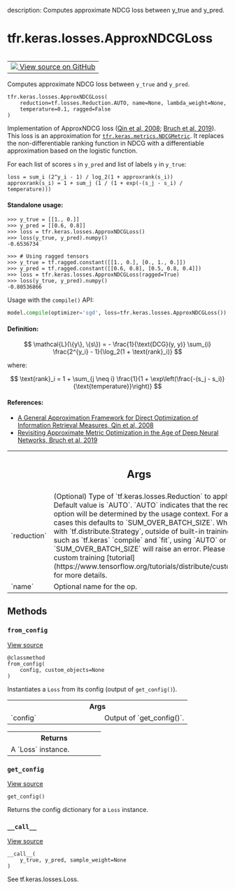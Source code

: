 description: Computes approximate NDCG loss between y_true and y_pred.

<div itemscope itemtype="http://developers.google.com/ReferenceObject">
<meta itemprop="name" content="tfr.keras.losses.ApproxNDCGLoss" />
<meta itemprop="path" content="Stable" />
<meta itemprop="property" content="__call__"/>
<meta itemprop="property" content="__init__"/>
<meta itemprop="property" content="from_config"/>
<meta itemprop="property" content="get_config"/>
</div>

# tfr.keras.losses.ApproxNDCGLoss

<!-- Insert buttons and diff -->

<table class="tfo-notebook-buttons tfo-api nocontent" align="left">
<td>
  <a target="_blank" href="https://github.com/tensorflow/ranking/tree/master/tensorflow_ranking/python/keras/losses.py#L613-L686">
    <img src="https://www.tensorflow.org/images/GitHub-Mark-32px.png" />
    View source on GitHub
  </a>
</td>
</table>

Computes approximate NDCG loss between `y_true` and `y_pred`.

<pre class="devsite-click-to-copy prettyprint lang-py tfo-signature-link">
<code>tfr.keras.losses.ApproxNDCGLoss(
    reduction=tf.losses.Reduction.AUTO, name=None, lambda_weight=None,
    temperature=0.1, ragged=False
)
</code></pre>

<!-- Placeholder for "Used in" -->

Implementation of ApproxNDCG loss ([Qin et al, 2008][qin2008];
[Bruch et al, 2019][bruch2019]). This loss is an approximation for
<a href="../../../tfr/keras/metrics/NDCGMetric.md"><code>tfr.keras.metrics.NDCGMetric</code></a>.
It replaces the non-differentiable ranking function in NDCG with a
differentiable approximation based on the logistic function.

For each list of scores `s` in `y_pred` and list of labels `y` in `y_true`:

```
loss = sum_i (2^y_i - 1) / log_2(1 + approxrank(s_i))
approxrank(s_i) = 1 + sum_j (1 / (1 + exp(-(s_j - s_i) / temperature)))
```

#### Standalone usage:

```
>>> y_true = [[1., 0.]]
>>> y_pred = [[0.6, 0.8]]
>>> loss = tfr.keras.losses.ApproxNDCGLoss()
>>> loss(y_true, y_pred).numpy()
-0.6536734
```

```
>>> # Using ragged tensors
>>> y_true = tf.ragged.constant([[1., 0.], [0., 1., 0.]])
>>> y_pred = tf.ragged.constant([[0.6, 0.8], [0.5, 0.8, 0.4]])
>>> loss = tfr.keras.losses.ApproxNDCGLoss(ragged=True)
>>> loss(y_true, y_pred).numpy()
-0.80536866
```

Usage with the `compile()` API:

```python
model.compile(optimizer='sgd', loss=tfr.keras.losses.ApproxNDCGLoss())
```

#### Definition:

$$
\mathcal{L}(\{y\}, \{s\}) = - \frac{1}{\text{DCG}(y, y)} \sum_{i}
\frac{2^{y_i} - 1}{\log_2(1 + \text{rank}_i)}
$$

where:

$$
\text{rank}_i = 1 + \sum_{j \neq i}
\frac{1}{1 + \exp\left(\frac{-(s_j - s_i)}{\text{temperature}}\right)}
$$

#### References:

-   [A General Approximation Framework for Direct Optimization of Information
    Retrieval Measures, Qin et al, 2008][qin2008]
-   [Revisiting Approximate Metric Optimization in the Age of Deep Neural
    Networks, Bruch et al, 2019][bruch2019]

[qin2008]:
https://www.microsoft.com/en-us/research/publication/a-general-approximation-framework-for-direct-optimization-of-information-retrieval-measures/
[bruch2019]: https://research.google/pubs/pub48168/

<!-- Tabular view -->
 <table class="responsive fixed orange">
<colgroup><col width="214px"><col></colgroup>
<tr><th colspan="2"><h2 class="add-link">Args</h2></th></tr>

<tr>
<td>
`reduction`
</td>
<td>
(Optional) Type of `tf.keras.losses.Reduction` to apply to
loss. Default value is `AUTO`. `AUTO` indicates that the reduction
option will be determined by the usage context. For almost all cases
this defaults to `SUM_OVER_BATCH_SIZE`. When used with
`tf.distribute.Strategy`, outside of built-in training loops such as
`tf.keras` `compile` and `fit`, using `AUTO` or `SUM_OVER_BATCH_SIZE`
will raise an error. Please see this custom training [tutorial](https://www.tensorflow.org/tutorials/distribute/custom_training) for
more details.
</td>
</tr><tr>
<td>
`name`
</td>
<td>
Optional name for the op.
</td>
</tr>
</table>

## Methods

<h3 id="from_config"><code>from_config</code></h3>

<a target="_blank" href="https://github.com/tensorflow/ranking/tree/master/tensorflow_ranking/python/keras/losses.py#L377-L384">View
source</a>

<pre class="devsite-click-to-copy prettyprint lang-py tfo-signature-link">
<code>@classmethod</code>
<code>from_config(
    config, custom_objects=None
)
</code></pre>

Instantiates a `Loss` from its config (output of `get_config()`).

<!-- Tabular view -->
 <table class="responsive fixed orange">
<colgroup><col width="214px"><col></colgroup>
<tr><th colspan="2">Args</th></tr>

<tr>
<td>
`config`
</td>
<td>
Output of `get_config()`.
</td>
</tr>
</table>

<!-- Tabular view -->
 <table class="responsive fixed orange">
<colgroup><col width="214px"><col></colgroup>
<tr><th colspan="2">Returns</th></tr>
<tr class="alt">
<td colspan="2">
A `Loss` instance.
</td>
</tr>

</table>

<h3 id="get_config"><code>get_config</code></h3>

<a target="_blank" href="https://github.com/tensorflow/ranking/tree/master/tensorflow_ranking/python/keras/losses.py#L367-L375">View
source</a>

<pre class="devsite-click-to-copy prettyprint lang-py tfo-signature-link">
<code>get_config()
</code></pre>

Returns the config dictionary for a `Loss` instance.

<h3 id="__call__"><code>__call__</code></h3>

<a target="_blank" href="https://github.com/tensorflow/ranking/tree/master/tensorflow_ranking/python/keras/losses.py#L172-L177">View
source</a>

<pre class="devsite-click-to-copy prettyprint lang-py tfo-signature-link">
<code>__call__(
    y_true, y_pred, sample_weight=None
)
</code></pre>

See tf.keras.losses.Loss.
